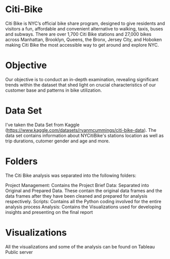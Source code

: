 # Citi-Bike

Citi Bike is NYC’s official bike share program, designed to give residents and visitors a fun, affordable and convenient alternative to walking, taxis, buses and subways. There are over 1,700 Citi Bike stations and 27,000 bikes across Manhattan, Brooklyn, Queens, the Bronx, Jersey City, and Hoboken making Citi Bike the most accessible way to get around and explore NYC.

# Objective

Our objective is to conduct an in-depth examination, revealing significant trends within the dataset that shed light on crucial characteristics of our customer base and patterns in bike utilization.

# Data Set

I've taken the Data Set from Kaggle (https://www.kaggle.com/datasets/ryanmcummings/citi-bike-data). The data set contains information about NYCitiBike's stations location as well as trip durations, cutomer gender and age and more.

# Folders

The Citi Bike analysis was separated into the following folders:

Project Management: Contains the Project Brief
Data: Separated into Original and Prepared Data. These contain the original data frames and the data frames after they have been cleaned and prepared for analysis respectively. 
Scripts: Contains all the Python coding involved for the entire analysis process
Analysis: Contains the Visualizations used for developing insights and presenting on the final report

# Visualizations

All the visualizations and some of the analysis can be found on Tableau Public server
